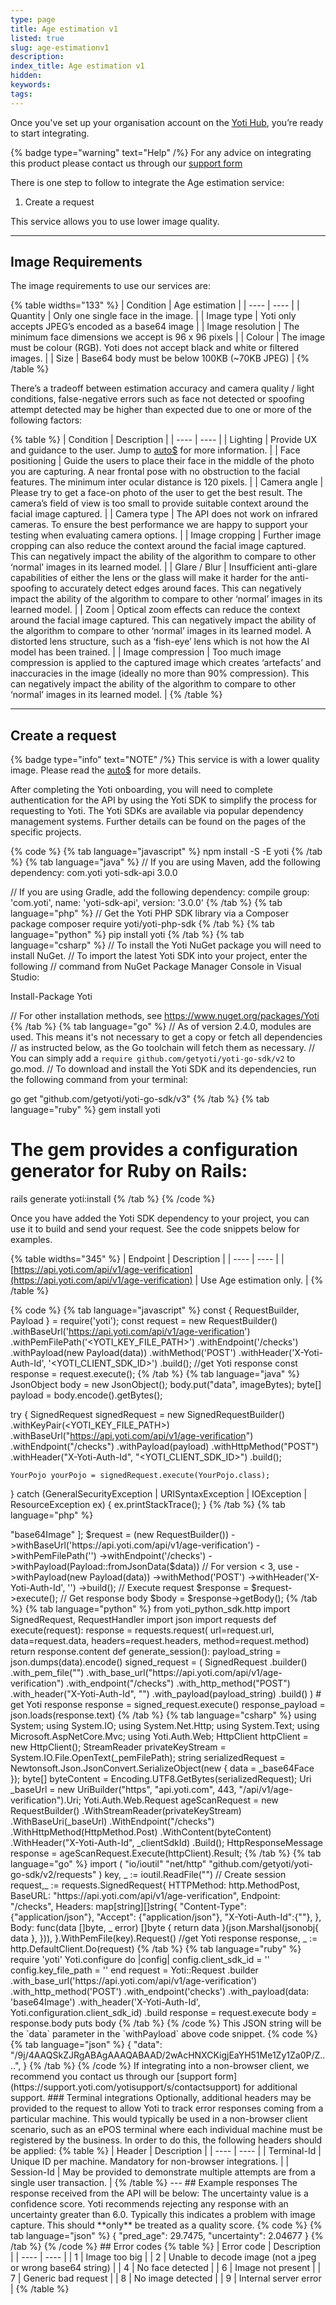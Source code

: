 ```yaml
---
type: page
title: Age estimation v1
listed: true
slug: age-estimationv1
description: 
index_title: Age estimation v1
hidden: 
keywords: 
tags: 
---
```


Once you've set up your organisation account on the [Yoti Hub](https://hub.yoti.com/logout), you’re ready to start integrating.

{% badge type="warning" text="Help" /%} For any advice on integrating this product please contact us through our [support form](https://support.yoti.com/yotisupport/s/contactsupport)

There is one step to follow to integrate the Age estimation service:

1. Create a request

This service allows you to use lower image quality.

---

## Image Requirements

The image requirements to use our services are:

{% table widths="133" %}
| Condition | Age estimation | 
| ---- | ---- | 
| Quantity | Only one single face in the image. | 
| Image type | Yoti only accepts JPEG’s encoded as a base64 image | 
| Image resolution | The minimum face dimensions we accept is 96 x 96 pixels | 
| Colour | The image must be colour (RGB). Yoti does not accept black and white or filtered images. | 
| Size | Base64 body must be below 100KB (~70KB JPEG) | 
{% /table %}

There’s a tradeoff between estimation accuracy and camera quality / light conditions, false-negative errors such as face not detected or spoofing attempt detected may be higher than expected due to one or more of the following factors:

{% table %}
| Condition | Description | 
| ---- | ---- | 
| Lighting | Provide UX and guidance to the user. Jump to [auto$](/age-estimation/user-experience) for more information. | 
| Face positioning | Guide the users to place their face in the middle of the photo you are capturing. A near frontal pose with no obstruction to the facial features. The minimum inter ocular distance is 120 pixels. | 
| Camera angle | Please try to get a face-on photo of the user to get the best result. The camera’s field of view is too small to provide suitable context around the facial image captured. | 
| Camera type | The API does not work on infrared cameras. To ensure the best performance we are happy to support your testing when evaluating camera options. | 
| Image cropping | Further image cropping can also reduce the context around the facial image captured. This can negatively impact the ability of the algorithm to compare to other ‘normal’ images in its learned model. | 
| Glare / Blur | Insufficient anti-glare capabilities of either the lens or the glass will make it harder for the anti-spoofing to accurately detect edges around faces. This can negatively impact the ability of the algorithm to compare to other ‘normal’ images in its learned model. | 
| Zoom | Optical zoom effects can reduce the context around the facial image captured. This can negatively impact the ability of the algorithm to compare to other ‘normal’ images in its learned model. A distorted lens structure, such as a ‘fish-eye’ lens which is not how the AI model has been trained. | 
| Image compression | Too much image compression is applied to the captured image which creates ‘artefacts’ and inaccuracies in the image (ideally no more than 90% compression). This can negatively impact the ability of the algorithm to compare to other ‘normal’ images in its learned model. | 
{% /table %}

---

## Create a request

{% badge type="info" text="NOTE" /%} This service is with a lower quality image. Please read the [auto$](/age-verification/overview) for more details.

After completing the Yoti onboarding, you will need to complete authentication for the API by using the Yoti SDK to simplify the process for requesting to Yoti. The Yoti SDKs are available via popular dependency management systems. Further details can be found on the pages of the specific projects.

{% code %}
{% tab language="javascript" %}
npm install -S -E yoti
{% /tab %}
{% tab language="java" %}
// If you are using Maven, add the following dependency:
<dependency>
    <groupId>com.yoti</groupId>
    <artifactId>yoti-sdk-api</artifactId>
    <version>3.0.0</version>
</dependency>

// If you are using Gradle, add the following dependency:
compile group: 'com.yoti', name: 'yoti-sdk-api', version: '3.0.0'
{% /tab %}
{% tab language="php" %}
// Get the Yoti PHP SDK library via a Composer package
composer require yoti/yoti-php-sdk
{% /tab %}
{% tab language="python" %}
pip install yoti
{% /tab %}
{% tab language="csharp" %}
// To install the Yoti NuGet package you will need to install NuGet.
// To import the latest Yoti SDK into your project, enter the following
// command from NuGet Package Manager Console in Visual Studio:

Install-Package Yoti

// For other installation methods, see https://www.nuget.org/packages/Yoti
{% /tab %}
{% tab language="go" %}
// As of version 2.4.0, modules are used. This means it's not necessary to get a copy or fetch all dependencies 
// as instructed below, as the Go toolchain will fetch them as necessary. 
// You can simply add a `require github.com/getyoti/yoti-go-sdk/v2` to go.mod.
// To download and install the Yoti SDK and its dependencies, run the following command from your terminal:

go get "github.com/getyoti/yoti-go-sdk/v3"
{% /tab %}
{% tab language="ruby" %}
gem install yoti

# The gem provides a configuration generator for Ruby on Rails:

rails generate yoti:install
{% /tab %}
{% /code %}

Once you have added the Yoti SDK dependency to your project, you can use it to build and send your request. See the code snippets below for examples.

{% table widths="345" %}
| Endpoint | Description | 
| ---- | ---- | 
| [https://api.yoti.com/api/v1/age-verification](https://api.yoti.com/api/v1/age-verification) | Use Age estimation only. | 
{% /table %}

{% code %}
{% tab language="javascript" %}
const { RequestBuilder, Payload } = require('yoti');
const request = new RequestBuilder()
    .withBaseUrl('https://api.yoti.com/api/v1/age-verification')
    .withPemFilePath('<YOTI_KEY_FILE_PATH>')
    .withEndpoint('/checks')
    .withPayload(new Payload(data))
    .withMethod('POST')
    .withHeader('X-Yoti-Auth-Id', '<YOTI_CLIENT_SDK_ID>')
    .build();
//get Yoti response
const response = request.execute();
{% /tab %}
{% tab language="java" %}
JsonObject body = new JsonObject();
body.put("data", imageBytes);
byte[] payload = body.encode().getBytes();

try {
    SignedRequest signedRequest = new SignedRequestBuilder()
        .withKeyPair(<YOTI_KEY_FILE_PATH>)
        .withBaseUrl("https://api.yoti.com/api/v1/age-verification")
        .withEndpoint("/checks")
        .withPayload(payload)
        .withHttpMethod("POST")
.withHeader("X-Yoti-Auth-Id", "<YOTI_CLIENT_SDK_ID>")
        .build();

    YourPojo yourPojo = signedRequest.execute(YourPojo.class);
}  catch (GeneralSecurityException | URISyntaxException | IOException | ResourceException ex) {
    ex.printStackTrace();
}
{% /tab %}
{% tab language="php" %}
<?php
use Yoti\Http\RequestBuilder;
use Yoti\Http\Payload;

$data = [ "data" => "base64Image" ];

$request = (new RequestBuilder())
    ->withBaseUrl('https://api.yoti.com/api/v1/age-verification')
    ->withPemFilePath('<YOTI_KEY_FILE_PATH>')
    ->withEndpoint('/checks')
    ->withPayload(Payload::fromJsonData($data)) // For version < 3, use ->withPayload(new Payload(data))
    ->withMethod('POST')
    ->withHeader('X-Yoti-Auth-Id', '<YOTI_CLIENT_SDK_ID>')
    ->build();

// Execute request
$response = $request->execute();

// Get response body
$body = $response->getBody();
{% /tab %}
{% tab language="python" %}
from yoti_python_sdk.http import SignedRequest, RequestHandler
import json
import requests

def execute(request):
    response = requests.request(
        url=request.url, data=request.data, headers=request.headers, method=request.method)
    return response.content

def generate_session():

    payload_string = json.dumps(data).encode()

    signed_request = (
        SignedRequest
        .builder()
        .with_pem_file("<YOTI_KEY_FILE_PATH>")
        .with_base_url("https://api.yoti.com/api/v1/age-verification")
        .with_endpoint("/checks")
        .with_http_method("POST")
        .with_header("X-Yoti-Auth-Id", "<YOTI_CLIENT_SDK_ID>")
        .with_payload(payload_string)
        .build()

    )

	# get Yoti response
    response = signed_request.execute()
    response_payload = json.loads(response.text)
{% /tab %}
{% tab language="csharp" %}
using System;
using System.IO;
using System.Net.Http;
using System.Text;
using Microsoft.AspNetCore.Mvc;
using Yoti.Auth.Web;

HttpClient httpClient = new HttpClient();
StreamReader privateKeyStream = System.IO.File.OpenText(_pemFilePath);

string serializedRequest = Newtonsoft.Json.JsonConvert.SerializeObject(new
{
	data = _base64Face
});

byte[] byteContent = Encoding.UTF8.GetBytes(serializedRequest);

Uri _baseUrl = new UriBuilder("https", "api.yoti.com", 443, "/api/v1/age-verification").Uri;

Yoti.Auth.Web.Request ageScanRequest = new RequestBuilder()
  .WithStreamReader(privateKeyStream)
  .WithBaseUri(_baseUrl)
  .WithEndpoint("/checks")
  .WithHttpMethod(HttpMethod.Post)
  .WithContent(byteContent)
  .WithHeader("X-Yoti-Auth-Id", _clientSdkId)
  .Build();

HttpResponseMessage response = ageScanRequest.Execute(httpClient).Result;
{% /tab %}
{% tab language="go" %}
import (
    "io/ioutil"
    "net/http"
    "github.com/getyoti/yoti-go-sdk/v2/requests"
)

    key, _ := ioutil.ReadFile("<YOTI_KEY_FILE_PATH>")
    // Create session
    request,_ := requests.SignedRequest{
        HTTPMethod: http.MethodPost,
        BaseURL:    "https://api.yoti.com/api/v1/age-verification",
        Endpoint:   "/checks",
        Headers: map[string][]string{
            "Content-Type": {"application/json"},
            "Accept":       {"application/json"},
			"X-Yoti-Auth-Id":{"<YOTI_CLIENT_SDK_ID>"},
        },

        Body: func(data []byte, _ error) []byte {
            return data
        }(json.Marshal(jsonobj{ data },
        })),
    }.WithPemFile(key).Request()

	//get Yoti response
	response, _ := http.DefaultClient.Do(request)
{% /tab %}
{% tab language="ruby" %}
require 'yoti'
Yoti.configure do |config|
  config.client_sdk_id = '<YOTI_CLIENT_SDK_ID>'
  config.key_file_path = '<YOTI_KEY_FILE_PATH>'
end
request = Yoti::Request
          .builder
          .with_base_url('https://api.yoti.com/api/v1/age-verification')
          .with_http_method('POST')
          .with_endpoint('checks')
          .with_payload(data: 'base64Image')
          .with_header('X-Yoti-Auth-Id', Yoti.configuration.client_sdk_id)
          .build
response = request.execute
body = response.body
puts body
{% /tab %}
{% /code %}

This JSON string will be the `data` parameter in the `withPayload` above code snippet.

{% code %}
{% tab language="json" %}
{
  "data": "/9j/4AAQSkZJRgABAgAAAQABAAD/2wAcHNXCKigjEaYH51Me1Zy1Za0P/Z....",
}
{% /tab %}
{% /code %}

If integrating into a non-browser client, we recommend you contact us through our [support form](https://support.yoti.com/yotisupport/s/contactsupport) for additional support.

### Terminal integrations

Optionally, additional headers may be provided to the request to allow Yoti to track error responses coming from a particular machine. This would typically be used in a non-browser client scenario, such as an ePOS terminal where each individual machine must be registered by the business.

In order to do this, the following headers should be applied:

{% table %}
| Header | Description | 
| ---- | ---- | 
| Terminal-Id | Unique ID per machine. Mandatory for non-browser integrations. | 
| Session-Id | May be provided to demonstrate multiple attempts are from a single user transaction. | 
{% /table %}

---

## Example responses

The response received from the API will be below:

The uncertainty value is a confidence score. Yoti recommends rejecting any response with an uncertainty greater than 6.0. Typically this indicates a problem with image capture. This should **only** be treated as a quality score. 

{% code %}
{% tab language="json" %}
{
  "pred_age": 29.7475,
  "uncertainty": 2.04677
}
{% /tab %}
{% /code %}

## Error codes

{% table %}
| Error code | Description | 
| ---- | ---- | 
| 1 | Image too big | 
| 2 | Unable to decode image (not a jpeg or wrong base64 string) | 
| 4 | No face detected | 
| 6 | Image not present | 
| 7 | Generic bad request | 
| 8 | No image detected | 
| 9 | Internal server error | 
{% /table %}